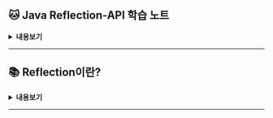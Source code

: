 ## 🐱 Java Reflection-API 학습 노트

<details>

<summary><strong>내용보기</strong></summary>

### 1. Reflection 개요

- [Reflection API Entrypoint & WildCard](./doc/2-Reflection-API-Entrypoint.md)
- [Class Analyzer 구현](./src/a/analyzer)
- [Reflection & Recursion을 이용한 Interface Analyze 구현](./src/a/analyzer)

<br>

### 2. 객체와 생성자

<br>

### 3. 필드 검사와 배열 감사

<br>

### 4. 필드 조정 및 배열 생성

<br>

### 5. 메서드 탐색과 호출

<br>

### 6. 제어자 탐색 및 분석

<br>

### 7. Reflection과 Annotation

<br>

### 8. Dynamic Proxy

<br>

### 9. 성능 및 보안 모범 사례

</details>

---

## 📚 Reflection이란?

<details>
<summary><strong>내용보기</strong></summary>

Java Reflection이란 짧게 요약하면 **런타임 중, 어플리케이션의 클래스 및 객체에 관련된 정보에 액세스 할 수 있게 해주는 언어이자 JVM의 기능** 입니다.

보통의 프로그램은 실행 시 Input을 받아 Output을 반환합니다.

반대로 Reflection으로 프로그램 작성 시 Input과 내부 소스 로직을 모두 입력값으로 간주해 그걸 분석하고 Output을 반환합니다.

위 이유로 인해 Reflection을 이용하면 강력한 라이브러리,프레임워크,소프트웨어를 설계 할 수 있습니다.

- Java Reflection은 언어이자 JVM의 기능 중 하나이며, 런타임 시 `classes`와 `objects`를 추출할 수 있습니다.
- Reflection API를 통해 다양한 소프트웨어를 Flexible하게 컴포넌트를 연결하고, 소스코드를 수정하지 않고 새로운 프로그램 흐름을 만들 수 있습니다.
- 또, Reflection을 이용해 다목적 알고리즘을 작성할 수 있습니다. 실행하고 있는 클래스와 객체에 따라 이 알고리즘을 쉽게 조정하거나 변경할 수 있습니다.

---

## 📚 Use Cases

### Spring

- Spring의 `@Configuration, @Bean, Dependency Injection` 등이 있습니다.
- 예를 들어 `@Configuration`을 정의한 Config 클래스의 메서드에 `@Bean`을 붙이면 런타임 시 해당 Bean을 객체로 만들어 다른 객체의 생성자에 해당 Bean 객체가 필요할 떄 주입해주는 역할을 합니다.
- Google Guice

<br>

### Json Serialization/Deserialization Library

- 라이브러리에 사용해 프로토콜 간 변환을 실행할 때에도 Reflection이 사용됩니다.
- Jackson Library
- Gson Library
- 입력값으로 Json이 들어오면 위 라이브러리들은 Reflection을 사용해 클래스를 확인하고 필드를 전부 분석후 간단히 객체로 변환 해줍니다. (반대의 경우도 마찬가지)
- 그래서 우리는 아주 흔하게 사용하는 `ObjectMapper.readValue(json, Person.class)`와 `ObjectMapper.writeValueAsString(person)`과 같이 간단하게 1줄의 메서드로 직렬화/역직렬화를 사용하고 있는 것입니다.

<br>

### JUnit

Java Reflection으로 동작하는 대표적인 Use Cases는 유닛 테스트에 자주 사용하는 `JUnit`이 있습니다.

이해하기 쉽게 아래와 같은 Reflection으로 동작하는 테스트 클래스가 있다고 가정해 봅시다.

```java
public class CarTest {
    @Before
    public void setUp(){}
    
    @Test
    public void testDrive(){}
    
    @Test
    public void testBrake(){}
}
```

위 클래스를 Reflection을 사용하지 않고 만들면 클래스에 main() 메서드를 먼들어 수동으로 클래스를 인스턴스화 하고,

메서드 각각을 수동으로 설정하고 호출해야 합니다.

```java
public class CarTest {
    public void setUp(){}
    public void testDrive(){}
    public void testBrake(){}
    
    ...
    
    public static void main(String[] args) {
        CarTest carTest = new CarTest();
        carTet.setUp();
        carTest.testDrive();
        carTest.testBrake();
    }
}
```

Reflection은 위 Use Cases들뿐 아니라 아주 다양하게(Logging Frameworks, ORM, Web Frameworks 등등) 사용되고 있습니다.

---

## 📚 Reflection 문제점

위에서 알아본것과 같이 Reflection은 매우 강력한 기능이지만 아래와 같은 단점들도 있습니다.

<br>

### 성능 문제

Reflection은 런타임에 메서드나 필드에 접근하기 위해 추가적인 처리 단계를 거칩니다. 따라서 일반적인 코드 호출보다 느립니다.

이러한 성능 저하로 인해, Reflection은 빈번히 호출되는 코드에서 사용하기 부적합합니다.

<br>

### 안정성 감소

Reflection은 컴파일 타임이 아니라 런타임에 코드 구조에 접근하기 때문에, 컴파일 시점에 에러를 잡을 수 없습니다.

만약 접근하려는 메서드나 필드의 이름이 변경되거나 삭제되면, 런타임 에러가 발생할 가능성이 높아집니다.

<br>

### 캡슐화 위반

Reflection을 사용하면 private 필드나 메서드에 접근할 수 있습니다. 이는 객체지향 프로그래밍의 중요한 원칙인 **캡슐화(encapsulation)** 를 위반합니다.

잘못 사용하면 클래스의 내부 구현에 의존하게 되어 유지보수가 어려워질 수 있습니다.

<br>

### 보안 문제

Reflection은 보안 관리자(Security Manager)가 설정된 환경에서는 제한될 수 있습니다. 잘못된 접근으로 인해 민감한 데이터가 노출될 위험이 있습니다.

예를 들어, 악의적인 코드가 Reflection을 통해 private 데이터를 조작하거나 읽을 수 있습니다.

<br>

### 가독성과 유지보수성 저하

Reflection으로 작성된 코드는 일반 코드에 비해 이해하기 어렵고, 디버깅이 복잡합니다.

특히 팀 작업에서 Reflection을 남용하면 코드의 유지보수가 매우 어려워질 수 있습니다.

<br>

### 동일성 문제

Reflection은 클래스나 객체의 구조를 기반으로 동작하기 때문에, 특정 JVM 구현이나 클래스 로더에 따라 동작이 달라질 수 있습니다.

이는 코드의 플랫폼 독립성을 저해할 수 있습니다.

</details>


---
